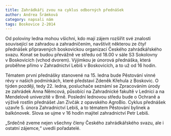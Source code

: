 ```yaml
---
title: Zahrádkáři zvou na cyklus odborných přednášek
author: Andrea Šrámková
category: napsali nám
tags: Boskovice 2-2014
---
```


Od poloviny ledna mohou všichni, kdo mají zájem rozšířit své znalosti související se zahradou a zahradničením, navštívit některou ze čtyř přednášek připravených boskovickou organizací Českého zahrádkářského svazu. Konat se budou převážně ve středu od 18.00 v sále S3 Sokolovny v Boskovicích (vchod dvorem). Výjimkou je únorová přednáška, která proběhne přímo v Zahradnictví Lebiš v Boskovicích, a to už od 16 hodin.

Tématem první přednášky stanovené na 15. ledna bude Pěstování vinné révy v našich podmínkách, které představí Zdeněk Křehula z Boskovic. O týden později, tedy 22. ledna, posluchače seznámí se Zpracováním úrody ze zahrádek Anna Němcová, působící na Zahradnické fakultě v Lednici a na Mendelově univerzitě v Brně. Poslední lednovou středu bude o Ochraně a výživě rostlin přednášet Jan Zivčák z opavského AgroBio. Cyklus přednášek uzavře 5. února Zahradnictví Lebiš, a to tématem Pěstování bylinek a balkónovek. Slova se ujme v 16 hodin majitel zahradnictví Petr Lebiš.

„Srdečně zveme nejen všechny členy Českého zahrádkářského svazu, ale i ostatní zájemce,“ uvedli pořadatelé.